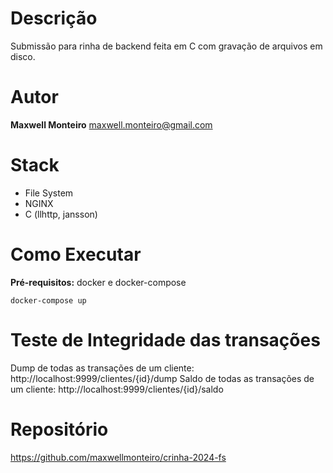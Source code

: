 # Descrição

Submissão para rinha de backend feita em C com gravação de arquivos em disco.

# Autor

**Maxwell Monteiro**
maxwell.monteiro@gmail.com

# Stack

- File System
- NGINX
- C (llhttp, jansson)

# Como Executar

**Pré-requisitos:** docker e docker-compose

```console
docker-compose up
```

# Teste de Integridade das transações

Dump de todas as transações de um cliente: http://localhost:9999/clientes/{id}/dump 
Saldo de todas as transações de um cliente: http://localhost:9999/clientes/{id}/saldo

# Repositório

https://github.com/maxwellmonteiro/crinha-2024-fs
